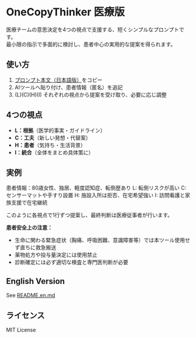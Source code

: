 # OneCopyThinker 医療版

医療チームの意思決定を4つの視点で支援する、短くシンプルなプロンプトです。  
最小限の指示で多面的に検討し、患者中心の実用的な提案を得られます。

## 使い方
1. [プロンプト本文（日本語版）](medical-ja.md)をコピー
2. AIツールへ貼り付け、患者情報（匿名）を追記
3. (L)(C)(H)(I) それぞれの視点から提案を受け取り、必要に応じ調整

## 4つの視点
- **L：根拠**（医学的事実・ガイドライン）  
- **C：工夫**（新しい発想・代替案）  
- **H：患者**（気持ち・生活背景）  
- **I：統合**（全体をまとめ具体策に）

## 実例
患者情報：80歳女性、独居、軽度認知症、転倒歴あり
L: 転倒リスクが高い
C: センサーマットや手すり設置
H: 施設入所は拒否、在宅希望強い
I: 訪問看護と家族支援で在宅継続

このように各視点で1行ずつ提案し、最終判断は医療従事者が行います。

**患者安全上の注意：**
- 生命に関わる緊急症状（胸痛、呼吸困難、意識障害等）では本ツール使用せず直ちに救急搬送
- 薬物処方や投与量決定には使用禁止
- 診断確定には必ず適切な検査と専門医判断が必要

## English Version
See [README.en.md](README.en.md)

## ライセンス
MIT License

